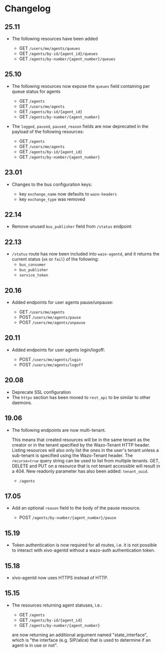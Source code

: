 # Changelog

## 25.11

* The following resources have been added

  * GET `/users/me/agents/queues`
  * GET `/agents/by-id/{agent_id}/queues`
  * GET `/agents/by-number/{agent_number}/queues`

## 25.10

* The following resources now expose the `queues` field containing per queue status for agents

  * GET `/agents`
  * GET `/users/me/agents`
  * GET `/agents/by-id/{agent_id}`
  * GET `/agents/by-number/{agent_number}`

* The `logged`, `paused`, `paused_reason` fields are now deprecated in the payload of the following resources:

  * GET `/agents`
  * GET `/users/me/agents`
  * GET `/agents/by-id/{agent_id}`
  * GET `/agents/by-number/{agent_number}`

## 23.01

* Changes to the bus configuration keys:

  * key `exchange_name` now defaults to `wazo-headers`
  * key `exchange_type` was removed

## 22.14

* Remove unused `bus_publisher` field from `/status` endpoint

## 22.13

* `/status` route has now been included into `wazo-agentd`, and it returns the current status (`ok` or `fail`) of the following:
  * `bus_consumer`
  * `bus_publisher`
  * `service_token`

## 20.16

* Added endpoints for user agents pause/unpause:

  * GET `/users/me/agents`
  * POST `/users/me/agents/pause`
  * POST `/users/me/agents/unpause`

## 20.11

* Added endpoints for user agents login/logoff:

  * POST `/users/me/agents/login`
  * POST `/users/me/agents/logoff`

## 20.08

* Deprecate SSL configuration
* The `https` section has been moved to `rest_api` to be similar to other daemons.

## 19.06

* The following endpoints are now multi-tenant.

  This means that created resources will be in the same tenant as the creator or in the tenant
  specified by the Wazo-Tenant HTTP header. Listing resources will also only list the ones in the
  user's tenant unless a sub-tenant is specified using the Wazo-Tenant header. The `recurse=true`
  query string can be used to list from multiple tenants. GET, DELETE and PUT on a resource that is
  not tenant accessible will result in a 404. New readonly parameter has also been added:
  `tenant_uuid`.

  * `/agents`

## 17.05

* Add an optional `reason` field to the body of the pause resource.

  * POST `/agents/by-number/{agent_number}/pause`

## 15.19

* Token authentication is now required for all routes, i.e. it is not possible to interact with
  xivo-agentd without a wazo-auth authentication token.

## 15.18

* xivo-agentd now uses HTTPS instead of HTTP.

## 15.15

* The resources returning agent statuses, i.e.:

  * GET `/agents`
  * GET `/agents/by-id/{agent_id}`
  * GET `/agents/by-number/{agent_number}`

  are now returning an additional argument named "state_interface", which is "the interface (e.g.
  SIP/alice) that is used to determine if an agent is in use or not".
